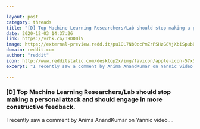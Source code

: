```yaml
---

layout: post
category: threads
title: "[D] Top Machine Learning Researchers/Lab should stop making a personal attack and should engage in more constructive feedback."
date: 2020-12-03 14:37:26
link: https://vrhk.co/39DD0lV
image: https://external-preview.redd.it/pu1QL7Nb0ccPmZrPSHzG8VjXbiSpubEs_4MY7jfw8xA.jpg?width=480&height=251.308900524&auto=webp&crop=480:251.308900524,smart&s=a7a536352821608beabcc0b18f0ef06ce439fc6e
domain: reddit.com
author: "reddit"
icon: http://www.redditstatic.com/desktop2x/img/favicon/apple-icon-57x57.png
excerpt: "I recently saw a comment by Anima AnandKumar on Yannic video...."

---
```


### [D] Top Machine Learning Researchers/Lab should stop making a personal attack and should engage in more constructive feedback.

I recently saw a comment by Anima AnandKumar on Yannic video....